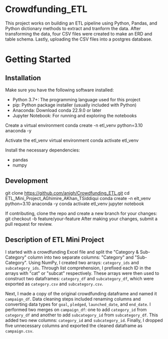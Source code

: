 # Crowdfunding_ETL
This project works on building an ETL pipeline using Python, Pandas, and Python dictionary methods to extract and tranform the data. After transforming the data, four CSV files were created to make an ERD and table schema. Lastly, uploading the CSV files into a postgres database. 

# Getting Started
## Installation
Make sure you have the following software installed:
- Python 3.7+: The programming language used for this project
- pip: Python package installer (usually included with Python)
- Anaconda: Download conda 22.9.0 or later
- Jupyter Notebook: For running and exploring the notebooks
  
Create a virtual environment conda create -n etl_venv python=3.10 anaconda -y

Activate the etl_venv virtual environment conda activate etl_venv

Install the necessary dependencies:
- pandas
- numpy

## Development
git clone https://github.com/anjgh/Crowdfunding_ETL.git cd ETL_Mini_Project_AGhimire_AKhan_TSiddiqui conda create -n elt_venv python=3.10 anaconda -y conda activate etl_venv jupyter notebook

If contributing, clone the repo and create a new branch for your changes: git checkout -b feature/your-feature After making your changes, submit a pull request for review.

## Description of ETL Mini Project
I started with a crowdfunding Excel file and split the "Category & Sub-Category" column into two separate columns: "Category" and "Sub-Category". Using NumPy, I created two arrays: `category_ids` and `subcategory_ids`. Through list comprehension, I prefixed each ID in the arrays with "cat" or "subcat" respectively. These arrays were then used to construct two dataframes: `category_df` and `subcategory_df`, which were exported as `category.csv` and `subcategory.csv`.

Next, I made a copy of the original crowdfunding dataframe and named it `campaign_df`. Data cleaning steps included renaming columns and converting data types for `goal`, `pledged`, `launched_date`, and `end_date`. I performed two merges on `campaign_df`: one to add `category_id` from `category_df` and another to add `subcategory_id` from `subcategory_df`. This added two new columns: `category_id` and `subcategory_id`. Finally, I dropped five unnecessary columns and exported the cleaned dataframe as `campaign.csv`. 
